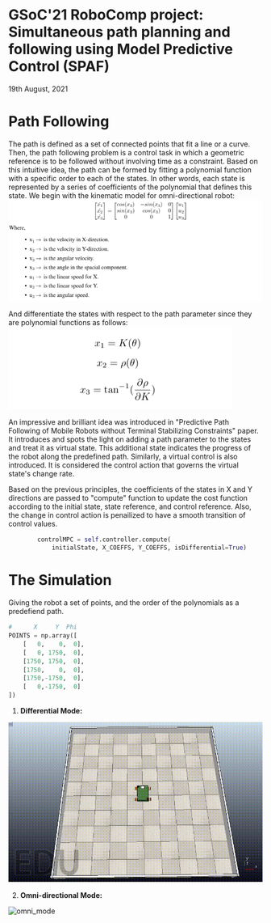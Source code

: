 # GSoC'21 RoboComp project: Simultaneous path planning and following using Model Predictive Control (SPAF)

19th August, 2021

# Path Following
The path is defined as a set of connected points that fit a line or a curve. Then, the path following problem is a control task in which a geometric reference is to be followed without involving time as a constraint. Based on this intuitive idea, the path can be formed by fitting a polynomial function with a specific order to each of the states. In other words, each state is represented by a series of coefficients of the polynomial that defines this state.
We begin with the kinematic model for omni-directional robot:
![path_follow_eq1](./assets/path_follow1.png)

And differentiate the states with respect to the path parameter since they are polynomial functions as follows:
![polynomial](./assets/poly.png)

An impressive and brilliant idea was introduced in "Predictive Path Following of Mobile Robots without Terminal Stabilizing Constraints" paper. It introduces and spots the light on adding a path parameter to the states and treat it as virtual state. This additional state indicates the progress of the robot along the predefined path. Similarly, a virtual control is also introduced. It is considered the control action that governs the virtual state's change rate.

Based on the previous principles, the coefficients of the states in X and Y directions are passed to "compute" function to update the cost function according to the initial state, state reference, and control reference. Also, the change in control action is penailized to have a smooth transition of control values.

```python
        controlMPC = self.controller.compute(
            initialState, X_COEFFS, Y_COEFFS, isDifferential=True)
```
# The Simulation
Giving the robot a set of points, and the order of the polynomials as a predefiend path. 
```python
#      X     Y  Phi
POINTS = np.array([
    [   0,    0,  0],
    [   0, 1750,  0],
    [1750, 1750,  0],
    [1750,    0,  0],
    [1750,-1750,  0],
    [   0,-1750,  0]
])
```
1. **Differential Mode:**

![diff_mode](./assets/path_following_diff.gif)

2. **Omni-directional Mode:**

![omni_mode](./assets/path_following_omni.gif)
